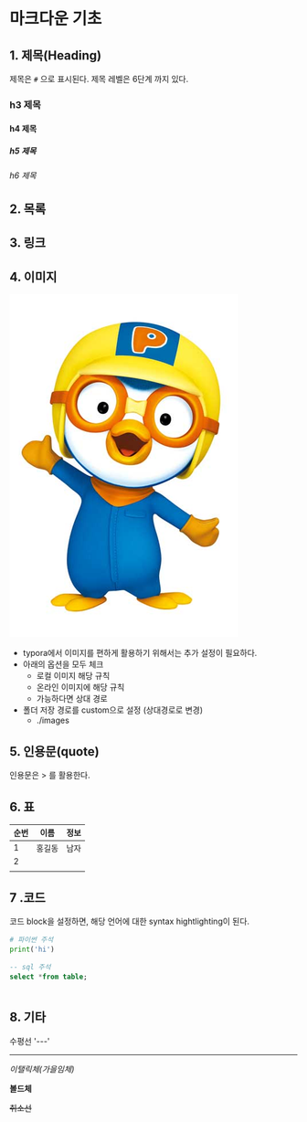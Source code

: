 # 마크다운 기초

## 1. 제목(Heading)

제목은 `#` 으로 표시된다.  제목 레벨은 6단계 까지 있다.



### h3 제목

#### h4 제목

##### h5 제목

###### h6 제목



## 2. 목록 





## 3. 링크





## 4. 이미지

![뽀로로에 대한 이미지 검색결과](images/44deb98d-1c50-4073-9bd7-2c2c28d65f9e.jpg)





* typora에서 이미지를 편하게 활용하기 위해서는 추가 설정이 필요하다.
* 아래의 옵션을 모두 체크
  * 로컬 이미지 해당 규칙
  * 온라인 이미지에 해당 규칙
  * 가능하다면 상대 경로
* 폴더 저장 경로를 custom으로 설정 (상대경로로 변경)
  * ./images



## 5. 인용문(quote)

인용문은 > 를 활용한다.



## 6. 표

| 순번 | 이름   | 정보 |
| ---- | ------ | ---- |
| 1    | 홍길동 | 남자 |
| 2    |        |      |
|      |        |      |



## 7 .코드

코드 block을 설정하면, 해당 언어에 대한 syntax hightlighting이 된다.

```python
# 파이썬 주석
print('hi')
```



```sql 주석
-- sql 주석
select *from table;
	

```



## 8. 기타

수평선  '---'

---

*이탤릭체(가을임체)*

**볼드체**

~~취소선~~

